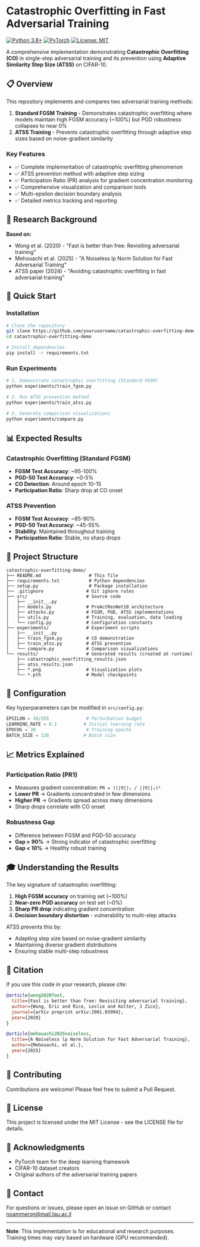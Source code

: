 # Catastrophic Overfitting in Fast Adversarial Training

[![Python 3.8+](https://img.shields.io/badge/python-3.8+-blue.svg)](https://www.python.org/downloads/)
[![PyTorch](https://img.shields.io/badge/PyTorch-2.0+-ee4c2c.svg)](https://pytorch.org/)
[![License: MIT](https://img.shields.io/badge/License-MIT-yellow.svg)](https://opensource.org/licenses/MIT)

A comprehensive implementation demonstrating **Catastrophic Overfitting (CO)** in single-step adversarial training and its prevention using **Adaptive Similarity Step Size (ATSS)** on CIFAR-10.

## 📋 Overview

This repository implements and compares two adversarial training methods:

1. **Standard FGSM Training** - Demonstrates catastrophic overfitting where models maintain high FGSM accuracy (~100%) but PGD robustness collapses to near 0%
2. **ATSS Training** - Prevents catastrophic overfitting through adaptive step sizes based on noise-gradient similarity

### Key Features

- ✅ Complete implementation of catastrophic overfitting phenomenon
- ✅ ATSS prevention method with adaptive step sizing
- ✅ Participation Ratio (PR) analysis for gradient concentration monitoring
- ✅ Comprehensive visualization and comparison tools
- ✅ Multi-epsilon decision boundary analysis
- ✅ Detailed metrics tracking and reporting

## 🔬 Research Background

**Based on:**
- Wong et al. (2020) - "Fast is better than free: Revisiting adversarial training"
- Mehouachi et al. (2025) - "A Noiseless lp Norm Solution for Fast Adversarial Training"
- ATSS paper (2024) - "Avoiding catastrophic overfitting in fast adversarial training"

## 🚀 Quick Start

### Installation

```bash
# Clone the repository
git clone https://github.com/yourusername/catastrophic-overfitting-demo.git
cd catastrophic-overfitting-demo

# Install dependencies
pip install -r requirements.txt
```

### Run Experiments

```bash
# 1. Demonstrate catastrophic overfitting (Standard FGSM)
python experiments/train_fgsm.py

# 2. Run ATSS prevention method
python experiments/train_atss.py

# 3. Generate comparison visualizations
python experiments/compare.py
```

## 📊 Expected Results

### Catastrophic Overfitting (Standard FGSM)
- **FGSM Test Accuracy**: ~95-100%
- **PGD-50 Test Accuracy**: ~0-5%
- **CO Detection**: Around epoch 10-15
- **Participation Ratio**: Sharp drop at CO onset

### ATSS Prevention
- **FGSM Test Accuracy**: ~85-90%
- **PGD-50 Test Accuracy**: ~45-55%
- **Stability**: Maintained throughout training
- **Participation Ratio**: Stable, no sharp drops

## 📁 Project Structure

```
catastrophic-overfitting-demo/
├── README.md                  # This file
├── requirements.txt           # Python dependencies
├── setup.py                   # Package installation
├── .gitignore                # Git ignore rules
├── src/                      # Source code
│   ├── __init__.py
│   ├── models.py             # PreActResNet18 architecture
│   ├── attacks.py            # FGSM, PGD, ATSS implementations
│   ├── utils.py              # Training, evaluation, data loading
│   └── config.py             # Configuration constants
├── experiments/              # Experiment scripts
│   ├── __init__.py
│   ├── train_fgsm.py         # CO demonstration
│   ├── train_atss.py         # ATSS prevention
│   └── compare.py            # Comparison visualizations
└── results/                  # Generated results (created at runtime)
    ├── catastrophic_overfitting_results.json
    ├── atss_results.json
    ├── *.png                 # Visualization plots
    └── *.pth                 # Model checkpoints
```

## 🔧 Configuration

Key hyperparameters can be modified in `src/config.py`:

```python
EPSILON = 10/255              # Perturbation budget
LEARNING_RATE = 0.1          # Initial learning rate
EPOCHS = 30                   # Training epochs
BATCH_SIZE = 128             # Batch size
```

## 📈 Metrics Explained

### Participation Ratio (PR1)
- Measures gradient concentration: `PR = (||∇||₁ / ||∇||₂)²`
- **Lower PR** → Gradients concentrated in few dimensions
- **Higher PR** → Gradients spread across many dimensions
- Sharp drops correlate with CO onset

### Robustness Gap
- Difference between FGSM and PGD-50 accuracy
- **Gap > 90%** → Strong indicator of catastrophic overfitting
- **Gap < 10%** → Healthy robust training

## 🎓 Understanding the Results

The key signature of catastrophic overfitting:

1. **High FGSM accuracy** on training set (~100%)
2. **Near-zero PGD accuracy** on test set (~0%)
3. **Sharp PR drop** indicating gradient concentration
4. **Decision boundary distortion** - vulnerability to multi-step attacks

ATSS prevents this by:
- Adapting step size based on noise-gradient similarity
- Maintaining diverse gradient distributions
- Ensuring stable multi-step robustness

## 📝 Citation

If you use this code in your research, please cite:

```bibtex
@article{wong2020fast,
  title={Fast is better than free: Revisiting adversarial training},
  author={Wong, Eric and Rice, Leslie and Kolter, J Zico},
  journal={arXiv preprint arXiv:2001.03994},
  year={2020}
}

@article{mehouachi2025noiseless,
  title={A Noiseless lp Norm Solution for Fast Adversarial Training},
  author={Mehouachi, et al.},
  year={2025}
}
```

## 🤝 Contributing

Contributions are welcome! Please feel free to submit a Pull Request.

## 📄 License

This project is licensed under the MIT License - see the LICENSE file for details.

## 🙏 Acknowledgments

- PyTorch team for the deep learning framework
- CIFAR-10 dataset creators
- Original authors of the adversarial training papers

## 📧 Contact

For questions or issues, please open an issue on GitHub or contact noammeron@mail.tau.ac.il

---

**Note**: This implementation is for educational and research purposes. Training times may vary based on hardware (GPU recommended).
